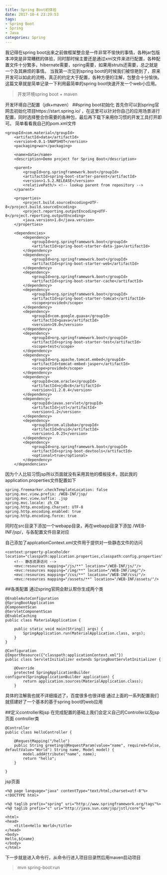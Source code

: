 ```yaml
---
title: Spring Boot初体验
date: 2017-10-4 23:29:53
tags:
- Spring Boot
- Spring
- Java
categories: Spring
---
```


我记得在spring boot出来之前做框架整合是一件非常不愉快的事情，各种jar包版本冲突是非常糟糕的体验，同时那时候主要还是通过xml文件来进行配置，各种配置文件十分繁多，hibernate需要，spring需要，如果用struts还需要，总之就是一个及其麻烦的事情。
当我第一次见到spring boot的时候我们被惊艳到了，原来开发可以如此的流畅，真正的约定大于配置，各种方便的注解，包整合十分愉快。
这篇文章就是简单记录一下利用最简单的spring boot快速开发一个web小应用。
>开发环境spring boot + maven

开发环境自己配置（jdk+maven）
##spring boot初始化
首先你可以到spring官网去初始化项目https://start.spring.io/ ，在这里可以针对你自己的应用场景进行配置，同时选择整合你需要的各种包，最后再下载下来用你习惯的开发工具打开即可。
简单看看我自己的pom.xml文件
```
<groupId>com.material</groupId>
	<artifactId>data</artifactId>
	<version>0.0.1-SNAPSHOT</version>
	<packaging>war</packaging>

	<name>data</name>
	<description>Demo project for Spring Boot</description>

	<parent>
		<groupId>org.springframework.boot</groupId>
		<artifactId>spring-boot-starter-parent</artifactId>
		<version>1.5.2.RELEASE</version>
		<relativePath/> <!-- lookup parent from repository -->
	</parent>

	<properties>
		<project.build.sourceEncoding>UTF-8</project.build.sourceEncoding>
		<project.reporting.outputEncoding>UTF-8</project.reporting.outputEncoding>
		<java.version>1.8</java.version>
	</properties>

	<dependencies>
		<dependency>
			<groupId>org.springframework.boot</groupId>
			<artifactId>spring-boot-starter-data-jpa</artifactId>
		</dependency>
		<dependency>
			<groupId>org.springframework.boot</groupId>
			<artifactId>spring-boot-starter-web</artifactId>
		</dependency>
        <dependency>
            <groupId>org.springframework.boot</groupId>
            <artifactId>spring-boot-starter-cache</artifactId>
        </dependency>
		<dependency>
			<groupId>org.springframework.boot</groupId>
			<artifactId>spring-boot-starter-tomcat</artifactId>
			<scope>provided</scope>
		</dependency>
		<dependency>
			<groupId>com.google.guava</groupId>
			<artifactId>guava</artifactId>
			<version>19.0</version>
		</dependency>
		<dependency>
			<groupId>org.springframework.boot</groupId>
			<artifactId>spring-boot-starter-test</artifactId>
			<scope>test</scope>
		</dependency>
        <dependency>
            <groupId>org.apache.tomcat.embed</groupId>
            <artifactId>tomcat-embed-jasper</artifactId>
            <scope>provided</scope>
        </dependency>
        <dependency>
            <groupId>com.oracle</groupId>
            <artifactId>ojdbc6</artifactId>
            <version>11.2.0.4</version>
        </dependency>
        <dependency>
            <groupId>javax.servlet</groupId>
            <artifactId>jstl</artifactId>
            <version>1.2</version>
        </dependency>
        <dependency>
            <groupId>com.alibaba</groupId>
            <artifactId>druid</artifactId>
            <version>1.0.25</version>
        </dependency>
        <dependency>
            <groupId>org.springframework.boot</groupId>
            <artifactId>spring-boot-devtools</artifactId>
            <optional>true</optional>
        </dependency>
    </dependencies>
```
因为个人比较习惯jsp所以页面就没有采用其他的模板技术，因此我的application.properties文件配置如下
```
spring.freemarker.checkTemplateLocation: false
spring.mvc.view.prefix: /WEB-INF/jsp/
spring.mvc.view.suffix: .jsp
spring.mvc.locale: zh_CN
spring.http.encoding.charset: UTF-8
spring.http.encoding.enabled: true
spring.http.encoding.force: true
```
同时在src目录下添加一个webapp目录，再在webapp目录下添加 /WEB-INF/jsp/，与各配置文件目录对应

自己添加了applcationContext.xml文件用于提供对一些静态文件的访问
```
<context:property-placeholder location="classpath:application.properties,classpath:config.properties"/>
    <!-- 静态资源访问 -->
    <mvc:resources mapping="/js/**" location="/WEB-INF/js/"/>
    <mvc:resources mapping="/img/**" location="/WEB-INF/img/"/>
    <mvc:resources mapping="/css/**" location="/WEB-INF/css/"/>
    <mvc:resources mapping="/assets/**" location="/WEB-INF/assets/"/>
```

##各类配置
通过spring官网会默认帮你生成两个类
```
@EnableAutoConfiguration
@SpringBootApplication
@ComponentScan
@ServletComponentScan
@EnableCaching
public class MaterialApplication {

	public static void main(String[] args) {
		SpringApplication.run(MaterialApplication.class, args);
	}
}
```
```
@Configuration
@ImportResource({"classpath:applicationContext.xml"})
public class ServletInitializer extends SpringBootServletInitializer {

    @Override
    protected SpringApplicationBuilder configure(SpringApplicationBuilder application) {
        return application.sources(MaterialApplication.class);
    }

```
具体的注解我也就不详细描述了，百度很多也很详细
通过上面的一系列配置我们就搭建好了一个基本的基于spring boot的web应用

##定义controller和jsp
在完成配置的基础上我们会定义自己的Controller以及jsp页面
controller类
```
@Controller
public class HelloController {

    @RequestMapping("/hello")
    public String greeting(@RequestParam(value="name", required=false, defaultValue="World") String name, Model model) {
        model.addAttribute("name", name);
        return "hello";
    }

}
```
jsp页面
```
<%@ page language="java" contentType="text/html;charset=utf-8"%>
<!DOCTYPE html>

<%@ taglib prefix="spring" uri="http://www.springframework.org/tags"%>
<%@ taglib prefix="c" uri="http://java.sun.com/jsp/jstl/core"%>

<html>
<head>
    <title>Hello World</title>
</head>
<body>
Hello,${name}
</body>
</html>

```
下一步就是进入命令行，从命令行进入项目目录然后用maven启动项目
>mvn spring-boot:run
